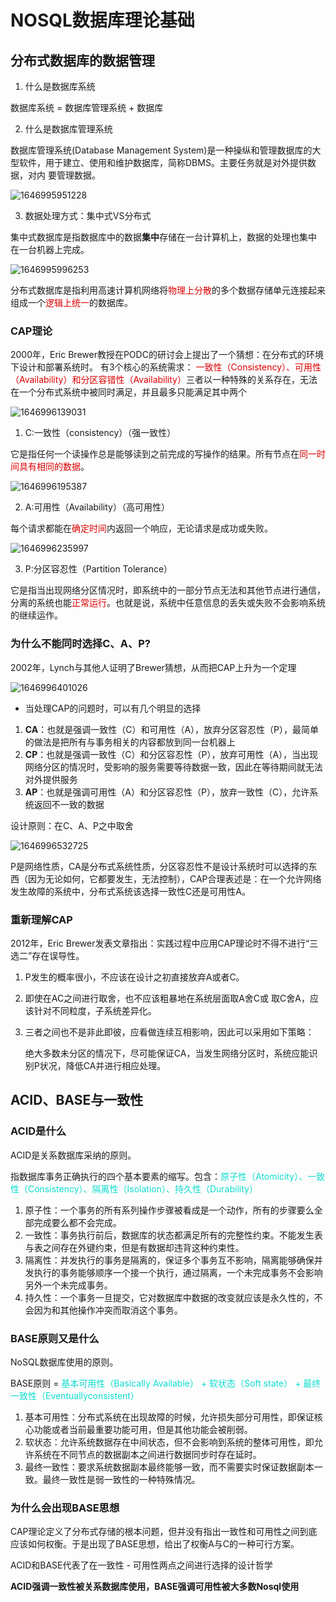# NOSQL数据库理论基础 

## 分布式数据库的数据管理

1. 什么是数据库系统

数据库系统  =  数据库管理系统 + 数据库

2. 什么是数据库管理系统

数据库管理系统(Database Management System)是一种操纵和管理数据库的大型软件，用于建立、使用和维护数据库，简称DBMS。主要任务就是对外提供数据，对内
要管理数据。

![1646995951228](C:\Users\DELL\AppData\Roaming\Typora\typora-user-images\1646995951228.png)

3. 数据处理方式：集中式VS分布式

集中式数据库是指数据库中的数据**集中**存储在一台计算机上，数据的处理也集中
在一台机器上完成。

![1646995996253](C:\Users\DELL\AppData\Roaming\Typora\typora-user-images\1646995996253.png)

分布式数据库是指利用高速计算机网络将<font color=##dd0000>物理上分散</font>的多个数据存储单元连接起来组成一个<font color=##dd0000>逻辑上统一</font>的数据库。

### CAP理论

2000年，Eric Brewer教授在PODC的研讨会上提出了一个猜想：在分布式的环境下设计和部署系统时。 有3个核心的系统需求：<font color=#dd00>  一致性（Consistency）、可用性（Availability）和分区容错性（Availability）</font>三者以一种特殊的关系存在，无法在一个分布式系统中被同时满足，并且最多只能满足其中两个

![1646996139031](C:\Users\DELL\AppData\Roaming\Typora\typora-user-images\1646996139031.png)

1. C:一致性（consistency）（强一致性）

它是指任何一个读操作总是能够读到之前完成的写操作的结果。所有节点在<font color=#dd00>同一时间具有相同的数据</font>。

![1646996195387](C:\Users\DELL\AppData\Roaming\Typora\typora-user-images\1646996195387.png)

2. A:可用性（Availability）（高可用性）

每个请求都能在<font color=#dd00>确定时间</font>内返回一个响应，无论请求是成功或失败。

![1646996235997](C:\Users\DELL\AppData\Roaming\Typora\typora-user-images\1646996235997.png)

3. P:分区容忍性（Partition Tolerance）

它是指当出现网络分区情况时，即系统中的一部分节点无法和其他节点进行通信，分离的系统也能<font color=#dd00>正常运行</font>。也就是说，系统中任意信息的丢失或失败不会影响系统的继续运作。

### 为什么不能同时选择C、A、P?

2002年，Lynch与其他人证明了Brewer猜想，从而把CAP上升为一个定理

![1646996401026](C:\Users\DELL\AppData\Roaming\Typora\typora-user-images\1646996401026.png)

+ 当处理CAP的问题时，可以有几个明显的选择

1. **CA**：也就是强调一致性（C）和可用性（A），放弃分区容忍性（P），最简单的做法是把所有与事务相关的内容都放到同一台机器上
2. **CP**：也就是强调一致性（C）和分区容忍性（P），放弃可用性（A），当出现网络分区的情况时，受影响的服务需要等待数据一致，因此在等待期间就无法对外提供服务
3. **AP**：也就是强调可用性（A）和分区容忍性（P），放弃一致性（C），允许系统返回不一致的数据

设计原则：在C、A、P之中取舍

![1646996532725](C:\Users\DELL\AppData\Roaming\Typora\typora-user-images\1646996532725.png)

P是网络性质，CA是分布式系统性质，分区容忍性不是设计系统时可以选择的东西（因为无论如何，它都要发生，无法控制），CAP合理表述是：在一个允许网络发生故障的系统中，分布式系统该选择一致性C还是可用性A。

### 重新理解CAP

2012年，Eric Brewer发表文章指出：实践过程中应用CAP理论时不得不进行“三选二”存在误导性。

1. P发生的概率很小，不应该在设计之初直接放弃A或者C。

2. 即使在AC之间进行取舍，也不应该粗暴地在系统层面取A舍C或 取C舍A，应该针对不同粒度，子系统差异化。

3. 三者之间也不是非此即彼，应看做连续互相影响，因此可以采用如下策略：

   绝大多数未分区的情况下，尽可能保证CA，当发生网络分区时，系统应能识别P状况，降低CA并进行相应处理。

## ACID、BASE与一致性

### ACID是什么

ACID是关系数据库采纳的原则。

指数据库事务正确执行的四个基本要素的缩写。包含：<font color=##dddd>原子性（Atomicity）、一致性（Consistency）、隔离性（Isolation）、持久性（Durability）</font>

1. 原子性：一个事务的所有系列操作步骤被看成是一个动作，所有的步骤要么全部完成要么都不会完成。
2. 一致性：事务执行前后，数据库的状态都满足所有的完整性约束。不能发生表与表之间存在外键约束，但是有数据却违背这种约束性。
3. 隔离性：并发执行的事务是隔离的，保证多个事务互不影响，隔离能够确保并发执行的事务能够顺序一个接一个执行，通过隔离，一个未完成事务不会影响另外一个未完成事务。
4. 持久性：一个事务一旦提交，它对数据库中数据的改变就应该是永久性的，不会因为和其他操作冲突而取消这个事务。

### BASE原则又是什么

 NoSQL数据库使用的原则。

BASE原则 =   <font color=##dddd>基本可用性（Basically Available）  +  软状态（Soft state）  +  最终一致性（Eventuallyconsistent）</font>

1.  基本可用性：分布式系统在出现故障的时候，允许损失部分可用性，即保证核心功能或者当前最重要功能可用，但是其他功能会被削弱。
2. 软状态：允许系统数据存在中间状态，但不会影响到系统的整体可用性，即允许系统在不同节点的数据副本之间进行数据同步时存在延时。
3. 最终一致性：要求系统数据副本最终能够一致，而不需要实时保证数据副本一致。最终一致性是弱一致性的一种特殊情况。

### 为什么会出现BASE思想

CAP理论定义了分布式存储的根本问题，但并没有指出一致性和可用性之间到底应该如何权衡。于是出现了BASE思想，给出了权衡A与C的一种可行方案。

ACID和BASE代表了在一致性 - 可用性两点之间进行选择的设计哲学

**ACID强调一致性被关系数据库使用，BASE强调可用性被大多数Nosql使用**

